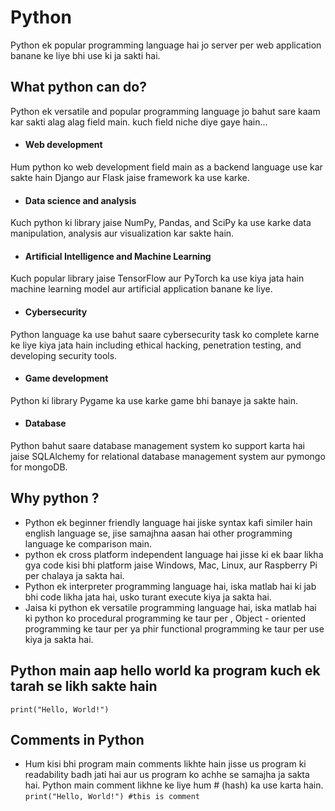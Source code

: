 # Python
Python ek popular programming language hai jo server per web application banane ke liye bhi use ki ja sakti hai.

## What python can do?
Python ek versatile and popular programming language jo bahut sare kaam kar sakti alag alag field main.
kuch field niche diye gaye hain...

- #### Web development
Hum python ko web development field main as a backend language use kar sakte hain Django aur Flask jaise framework ka use karke.

- #### Data science and analysis
Kuch python ki library jaise NumPy, Pandas, and SciPy ka use karke data manipulation, analysis aur visualization kar sakte hain.

- #### Artificial Intelligence and Machine Learning
Kuch popular library jaise TensorFlow aur PyTorch ka use kiya jata hain machine learning model aur artificial application banane ke liye.

- #### Cybersecurity
Python language ka use bahut saare cybersecurity task ko complete karne ke liye kiya jata hain including ethical hacking, penetration testing, and developing security tools.

- #### Game development
Python ki library Pygame ka use karke game bhi banaye ja sakte hain.

- #### Database
Python bahut saare database management system ko support karta hai jaise SQLAlchemy for relational database management system aur pymongo for mongoDB.

## Why python ?
 - Python ek beginner friendly language hai jiske syntax kafi similer hain english language se, jise samajhna aasan hai other programming language ke comparison main.
 - python ek cross platform independent language hai jisse ki ek baar likha gya code kisi bhi platform jaise Windows, Mac, Linux, aur Raspberry Pi per chalaya ja sakta hai.
 - Python ek interpreter programming language hai, iska matlab hai ki jab bhi code likha jata hai, usko turant execute kiya ja sakta hai. 
 - Jaisa ki python ek versatile programming language hai, iska matlab hai ki python ko procedural programming ke taur per , Object - oriented programming ke taur per ya phir functional programming ke taur per use kiya ja sakta hai.

 ## Python main aap hello world ka program kuch ek tarah se likh sakte hain
    print("Hello, World!")

## Comments in Python
 - Hum kisi bhi program main comments likhte hain jisse us program ki readability badh jati hai aur us program ko achhe se samajha ja sakta hai. Python main comment likhne ke liye hum # (hash) ka use karta hain.
    ```print("Hello, World!") #this is comment```
 